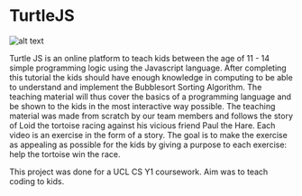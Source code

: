 # TurtleJS

![alt text](http://turtlejs.nahum.net/img/Home/index.png "Logo TurtleJS")

Turtle JS is an online platform to teach kids between the age of 11 - 14 simple programming logic using the Javascript language. After completing this tutorial the kids should have enough knowledge in computing to be able to understand and implement the Bubblesort Sorting Algorithm. The teaching material will thus cover the basics of a programming language and be shown to the kids in the most interactive way possible. The teaching material was made from scratch by our team members and follows the story of Loid the tortoise racing against his vicious friend Paul the Hare. Each video is an exercise in the form of a story. The goal is to make the exercise as appealing as possible for the kids by giving a purpose to each exercise: help the tortoise win the race.

This project was done for a UCL CS Y1 coursework. Aim was to teach coding to kids.
